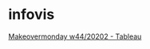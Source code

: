 # infovis

[Makeovermonday w44/20202 - Tableau](https://ferhalvarez.github.io/infovis/w44_tableau.html)
